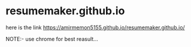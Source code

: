 # resumemaker.github.io

here is the link https://amirmemon5155.github.io/resumemaker.github.io/

NOTE:- use chrome for best reasult...
